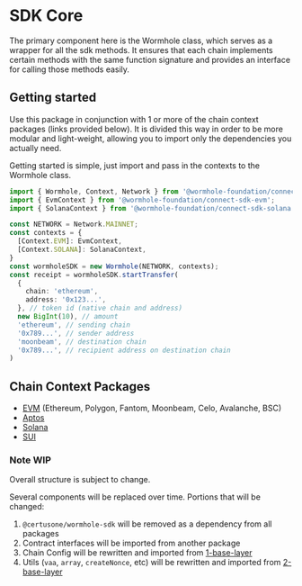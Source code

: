 # SDK Core

The primary component here is the Wormhole class, which serves as a wrapper for all the sdk methods.  It ensures that each chain implements certain methods with the same function signature and provides an interface for calling those methods easily.

## Getting started

Use this package in conjunction with 1 or more of the chain context packages (links provided below). It is divided this way in order to be more modular and light-weight, allowing you to import only the dependencies you actually need.

Getting started is simple, just import and pass in the contexts to the Wormhole class.

```ts
import { Wormhole, Context, Network } from '@wormhole-foundation/connect-sdk';
import { EvmContext } from '@wormhole-foundation/connect-sdk-evm';
import { SolanaContext } from '@wormhole-foundation/connect-sdk-solana';

const NETWORK = Network.MAINNET;
const contexts = {
  [Context.EVM]: EvmContext,
  [Context.SOLANA]: SolanaContext,
}
const wormholeSDK = new Wormhole(NETWORK, contexts);
const receipt = wormholeSDK.startTransfer(
  {
    chain: 'ethereum',
    address: '0x123...',
  }, // token id (native chain and address)
  new BigInt(10), // amount
  'ethereum', // sending chain
  '0x789...', // sender address
  'moonbeam', // destination chain
  '0x789...', // recipient address on destination chain
)
```

## Chain Context Packages

- [EVM](https://www.npmjs.com/package/@wormhole-foundation/connect-sdk-evm) (Ethereum, Polygon, Fantom, Moonbeam, Celo, Avalanche, BSC)
- [Aptos](https://www.npmjs.com/package/@wormhole-foundation/connect-sdk-aptos)
- [Solana](https://www.npmjs.com/package/@wormhole-foundation/connect-sdk-solana)
- [SUI](https://www.npmjs.com/package/@wormhole-foundation/connect-sdk-sui)

### Note WIP

Overall structure is subject to change.

Several components will be replaced over time.  Portions that will be changed:

1. `@certusone/wormhole-sdk` will be removed as a dependency from all packages
2. Contract interfaces will be imported from another package
3. Chain Config will be rewritten and imported from [1-base-layer](https://github.com/nonergodic/sdkv2/tree/main/1-base-layer)
4. Utils (`vaa`, `array`, `createNonce`, etc) will be rewritten and imported from [2-base-layer](https://github.com/nonergodic/sdkv2/tree/main/2-definition-layer)
